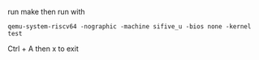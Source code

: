 run make then
run with

```qemu-system-riscv64 -nographic -machine sifive_u -bios none -kernel test```

Ctrl + A then x 
to exit